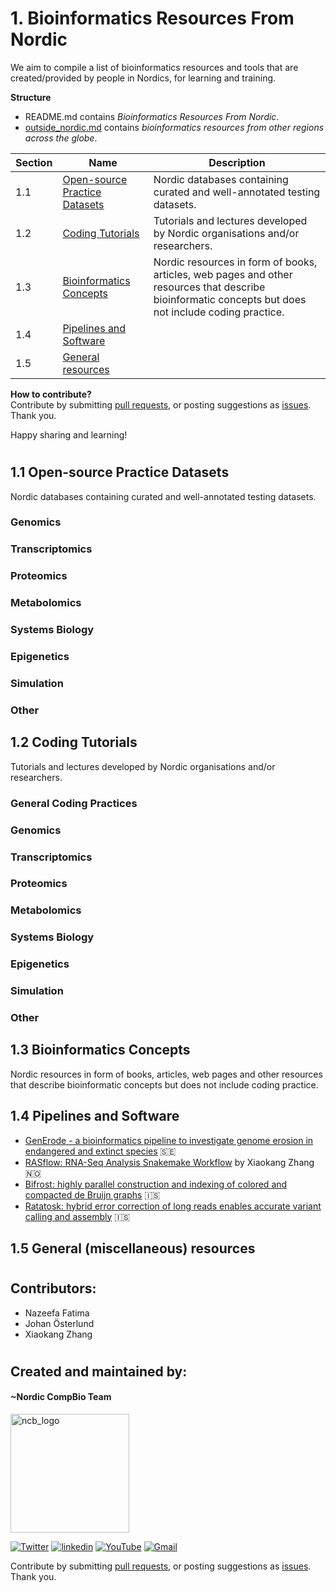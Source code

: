 # 1. Bioinformatics Resources From Nordic

We aim to compile a list of bioinformatics resources and tools that are created/provided by people in Nordics, for learning and training.

**Structure**
- README.md contains _Bioinformatics Resources From Nordic_.
- [outside_nordic.md](https://github.com/NordicCompBio/Bioinformatics-Resources/blob/main/outside_nordic.md) contains _bioinformatics resources from other regions across the globe_.

|Section|Name|Description|
|-------|-----|-----------|
|1.1|[Open-source Practice Datasets](https://github.com/NordicCompBio/Bioinformatics-Resources/blob/main/README.md#11-open-source-practice-datasets)| Nordic databases containing curated and well-annotated testing datasets. |
|1.2|[Coding Tutorials](https://github.com/NordicCompBio/Bioinformatics-Resources/blob/main/README.md#12-coding-tutorials)| Tutorials and lectures developed by Nordic organisations and/or researchers.|
|1.3|[Bioinformatics Concepts](https://github.com/NordicCompBio/Bioinformatics-Resources/blob/main/README.md#13-bioinformatics-concepts)|Nordic resources in form of books, articles, web pages and other resources that describe bioinformatic concepts but does not include coding practice.|
|1.4|[Pipelines and Software]()| |
|1.5|[General resources](https://github.com/NordicCompBio/Bioinformatics-Resources/blob/main/README.md#14)| |

**How to contribute?** <br>
Contribute by submitting [pull requests](https://github.com/NordicCompBio/Bioinformatics-Resources/pulls), or posting suggestions as [issues](https://github.com/NordicCompBio/Bioinformatics-Resources/issues). Thank you.

Happy sharing and learning!

#

## 1.1 Open-source Practice Datasets
Nordic databases containing curated and well-annotated testing datasets.

### Genomics

### Transcriptomics

### Proteomics

### Metabolomics

### Systems Biology

### Epigenetics

### Simulation

### Other

## 1.2 Coding Tutorials
Tutorials and lectures developed by Nordic organisations and/or researchers. 

### General Coding Practices

### Genomics

### Transcriptomics

### Proteomics

### Metabolomics

### Systems Biology

### Epigenetics

### Simulation

### Other

## 1.3 Bioinformatics Concepts
Nordic resources in form of books, articles, web pages and other resources that describe bioinformatic concepts but does not include coding practice.

<!-- Add here -->

## 1.4 Pipelines and Software
<!-- Add description here -->

- [GenErode - a bioinformatics pipeline to investigate genome erosion in endangered and extinct species](https://github.com/NBISweden/GenErode) :sweden:
- [RASflow: RNA-Seq Analysis Snakemake Workflow](https://github.com/zhxiaokang/RASflow) by Xiaokang Zhang :norway:
- [Bifrost: highly parallel construction and indexing of colored and compacted de Bruijn graphs](https://github.com/pmelsted/bifrost) :iceland:
- [Ratatosk: hybrid error correction of long reads enables accurate variant calling and assembly](https://github.com/DecodeGenetics/Ratatosk) :iceland:

## 1.5 General (miscellaneous) resources

<!-- Add here -->

#

## Contributors:
- Nazeefa Fatima
- Johan Österlund
- Xiaokang Zhang

#

## Created and maintained by:

#### ~Nordic CompBio Team
<img width="190" alt="ncb_logo" src="https://user-images.githubusercontent.com/6730853/139441283-ae67512d-d219-4f4f-ba12-8b0c408c71e5.png">
<p align="left">
  <a href="https://twitter.com/NordicCompBio"><img src="https://img.icons8.com/color/50/000000/twitter-squared.png" alt="Twitter"/></a>
  <a href="https://www.linkedin.com/company/nordic-compbio/"><img src="https://img.icons8.com/color/50/000000/linkedin.png" alt="linkedin"/></a>
  <a href="https://www.youtube.com/channel/UCy94PIIziV318QL1bF7Z8TA"><img src="https://img.icons8.com/color/50/000000/youtube.png" alt="YouTube"/></a>
  <a href="mailto:nordic.compbio@gmail.com"><img src="https://img.icons8.com/color/50/000000/gmail.png" alt="Gmail"/></a>
</p>

Contribute by submitting [pull requests](https://github.com/NordicCompBio/Bioinformatics-Resources/pulls), or posting suggestions as [issues](https://github.com/NordicCompBio/Bioinformatics-Resources/issues). Thank you.
